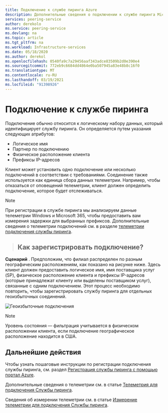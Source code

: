 ```yaml
---
title: Подключение к службе пиринга Azure
description: Дополнительные сведения о подключении к службе пиринга Microsoft Azure
services: peering-service
author: derekolo
ms.service: peering-service
ms.devlang: na
ms.topic: article
ms.tgt_pltfrm: na
ms.workload: Infrastructure-services
ms.date: 05/18/2020
ms.author: derekol
ms.openlocfilehash: 0540fa9c7a29456aaf343adce83509b2d0e390e4
ms.sourcegitcommit: 772eb9c6684dd4864e0ba507945a83e48b8c16f0
ms.translationtype: MT
ms.contentlocale: ru-RU
ms.lasthandoff: 03/19/2021
ms.locfileid: "91398926"
---
```

# <a name="peering-service-connection"></a>Подключение к службе пиринга

Подключение обычно относится к логическому набору данных, который идентифицирует службу пиринга. Он определяется путем указания следующих атрибутов:

- Логическое имя
- Партнер по подключению
- Физическое расположение клиента
- Префиксы IP-адресов

Клиент может установить одно подключение или несколько подключений в соответствии с требованиями. Соединение также используется как единица сбора данных телеметрии. Например, чтобы отказаться от оповещений телеметрии, клиент должен определить подключение, которое будет отслеживаться.

> [!Note]
> При регистрации в службе пиринга мы анализируем данные телеметрии Windows и Microsoft 365, чтобы предоставить вам измерения задержки для выбранных префиксов.
>Дополнительные сведения о телеметрии подключений см. в разделе [телеметрии подключения службы пиринга](connection-telemetry.md).
>

>## <a name="how-to-register-a-connection"></a>Как зарегистрировать подключение?

**Сценарий** . Предположим, что филиал распределен по разным географическим расположениям, как показано на рисунке ниже. Здесь клиент должен предоставить логическое имя, имя поставщика услуг (SP), физическое расположение клиента и префиксы IP-адресов (которые принадлежат клиенту или выделены поставщиком услуг), связанные с одним подключением. Этот процесс необходимо повторить, чтобы зарегистрировать службу пиринга для отдельных геоизбыточных соединений.

![Геоизбыточные подключения](./media/peering-service-connection/peering-service-connections.png)

> [!Note]
> Уровень состояния — фильтрация учитывается в физическом расположении клиента, если подключение географическое расположение находится в США.
>

## <a name="next-steps"></a>Дальнейшие действия

Чтобы узнать пошаговые инструкции по регистрации подключения службы пиринга, см. раздел [Регистрация службы пиринга с помощью портал Azure](azure-portal.md).

Дополнительные сведения о телеметрии см. в статье [Телеметрия для подключения Службы пиринга](connection-telemetry.md).

Сведения об измерении телеметрии см. в статье [Измерение телеметрии для подключения Службы пиринга](measure-connection-telemetry.md).
